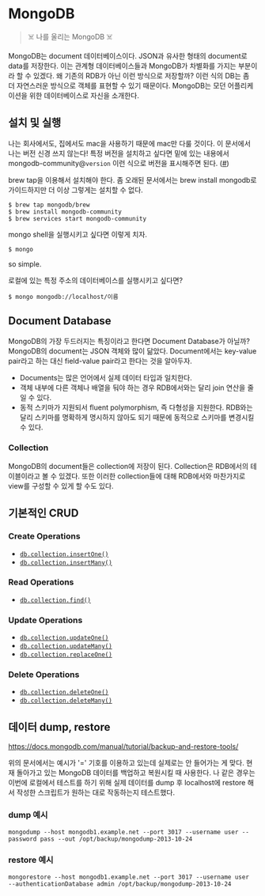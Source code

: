 # MongoDB

> ☠️ 나를 울리는 MongoDB ☠️

MongoDB는 document 데이터베이스이다. JSON과 유사한 형태의 document로 data를 저장한다. 이는 관계형 데이터베이스들과 MongoDB가 차별화를 가지는 부분이라 할 수 있겠다. 왜 기존의 RDB가 아닌 이런 방식으로 저장할까? 이런 식의 DB는 좀 더 자연스러운 방식으로 객체를 표현할 수 있기 때문이다. MongoDB는 모던 어플리케이션을 위한 데이터베이스로 자신을 소개한다.



## 설치 및 실행

나는 회사에서도, 집에서도 mac을 사용하기 때문에 mac만 다룰 것이다. 이 문서에서 나는 버전 신경 쓰지 않는다! 특정 버전을 설치하고 싶다면 밑에 있는 내용에서 mongodb-community@`version` 이런 식으로 버전을 표시해주면 된다. ([#](https://docs.mongodb.com/manual/tutorial/install-mongodb-on-os-x/))

brew tap을 이용해서 설치해야 한다. 좀 오래된 문서에서는 brew install mongodb로 가이드하지만 더 이상 그렇게는 설치할 수 없다.

```
$ brew tap mongodb/brew
$ brew install mongodb-community
$ brew services start mongodb-community	
```

mongo shell을 실행시키고 싶다면 이렇게 치자.

```
$ mongo
```

so simple. 

로컬에 있는 특정 주소의 데이터베이스를 실행시키고 싶다면?

```
$ mongo mongodb://localhost/이름
```



## Document Database

MongoDB의 가장 두드러지는 특징이라고 한다면 Document Database가 아닐까? MongoDB의 document는 JSON 객체와 많이 닮았다. Document에서는 key-value pair라고 하는 대신 field-value pair라고 한다는 것을 알아두자.

* Documents는 많은 언어에서 실제 데이터 타입과 일치한다.
* 객체 내부에 다른 객체나 배열을 둬야 하는 경우 RDB에서와는 달리 join 연산을 줄일 수 있다.
* 동적 스키마가 지원되서 fluent polymorphism, 즉 다형성을 지원한다. RDB와는 달리 스키마를 명확하게 명시하지 않아도 되기 때문에 동적으로 스키마를 변경시킬 수 있다.

### Collection

MongoDB의 document들은 collection에 저장이 된다. Collection은 RDB에서의 테이블이라고 볼 수 있겠다. 또한 이러한 collection들에 대해 RDB에서와 마찬가지로 view를 구성할 수 있게 할 수도 있다. 



## 기본적인 CRUD

### Create Operations

* [`db.collection.insertOne()`](https://docs.mongodb.com/manual/reference/method/db.collection.insertOne/#db.collection.insertOne)
* [`db.collection.insertMany()`](https://docs.mongodb.com/manual/reference/method/db.collection.insertMany/#db.collection.insertMany)

### Read Operations

* [`db.collection.find()`](https://docs.mongodb.com/manual/reference/method/db.collection.find/#db.collection.find)

### Update Operations

* [`db.collection.updateOne()`](https://docs.mongodb.com/manual/reference/method/db.collection.updateOne/#db.collection.updateOne)
* [`db.collection.updateMany()`](https://docs.mongodb.com/manual/reference/method/db.collection.updateMany/#db.collection.updateMany)
* [`db.collection.replaceOne()`](https://docs.mongodb.com/manual/reference/method/db.collection.replaceOne/#db.collection.replaceOne)

### Delete Operations

* [`db.collection.deleteOne()`](https://docs.mongodb.com/manual/reference/method/db.collection.deleteOne/#db.collection.deleteOne) 
* [`db.collection.deleteMany()`](https://docs.mongodb.com/manual/reference/method/db.collection.deleteMany/#db.collection.deleteMany) 



## 데이터 dump, restore

https://docs.mongodb.com/manual/tutorial/backup-and-restore-tools/

위의 문서에서는 예시가 '=' 기호를 이용하고 있는데 실제로는 안 들어가는 게 맞다. 현재 돌아가고 있는 MongoDB 데이터를 백업하고 복원시킬 때 사용한다. 나 같은 경우는 이번에 로컬에서 테스트를 하기 위해 실제 데이터를 dump 후 localhost에 restore 해서 작성한 스크립트가 원하는 대로 작동하는지 테스트했다.

### dump 예시

```
mongodump --host mongodb1.example.net --port 3017 --username user --password pass --out /opt/backup/mongodump-2013-10-24
```

### restore 예시

```
mongorestore --host mongodb1.example.net --port 3017 --username user  --authenticationDatabase admin /opt/backup/mongodump-2013-10-24
```

